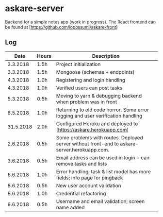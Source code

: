 # askare-server

Backend for a simple notes app (work in progress). The React frontend can be found at [https://github.com/lopossumi/askare-front]

## Log

| Date       | Hours | Description
|------------|-------|--------------
| 3.3.2018   | 1.5h  | Project initialization
| 3.3.2018   | 1.5h  | Mongoose (schemas + endpoints)
| 4.3.2018   | 1.0h  | Registering and login handling
| 4.3.2018   | 1.0h  | Verified users can post tasks
| 5.3.2018   | 0.5h  | Moving to yarn & debugging backend when problem was in front
| 6.5.2018   | 1.0h  | Returning to old code horror. Some error logging and user verification handling
| 31.5.2018  | 2.0h  | Configured Heroku and deployed to [https://askare.herokuapp.com]
| 2.6.2018   | 0.5h  | Some problems with routes. Deployed server without front-end to askare-server.herokuapp.com.
| 3.6.2018   | 0.5h  | Email address can be used in login + can remove tasks and lists
| 6.6.2018   | 1.0h  | Error handling; task & list model has more fields; info page for pingback
| 8.6.2018   | 0.5h  | New user account validation
| 8.6.2018   | 1.0h  | Credential refactoring
| 9.6.2018   | 0.5h  | Username and email validation; screen name added